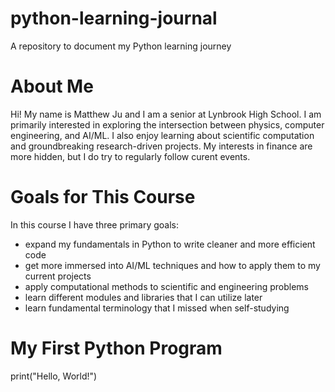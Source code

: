 # python-learning-journal
A repository to document my Python learning journey

# About Me
Hi! My name is Matthew Ju and I am a senior at Lynbrook High School. I am primarily interested in exploring the intersection between physics, computer engineering, and AI/ML. I also enjoy learning about scientific computation and groundbreaking research-driven projects. My interests in finance are more hidden, but I do try to regularly follow curent events.

# Goals for This Course
In this course I have three primary goals:
- expand my fundamentals in Python to write cleaner and more efficient code
- get more immersed into AI/ML techniques and how to apply them to my current projects
- apply computational methods to scientific and engineering problems
- learn different modules and libraries that I can utilize later
- learn fundamental terminology that I missed when self-studying

# My First Python Program
print("Hello, World!")
